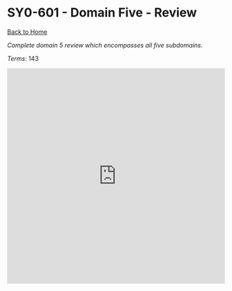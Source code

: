 # SY0-601 - Domain Five - Review

[Back to Home](/../../../index.html)

_Complete domain 5 review which encompasses all five subdomains._

_Terms_: 143

<iframe src="https://quizlet.com/854759951/test/embed?i=35mna1&x=1jj1" height="500" width="100%" style="border:0"></iframe>